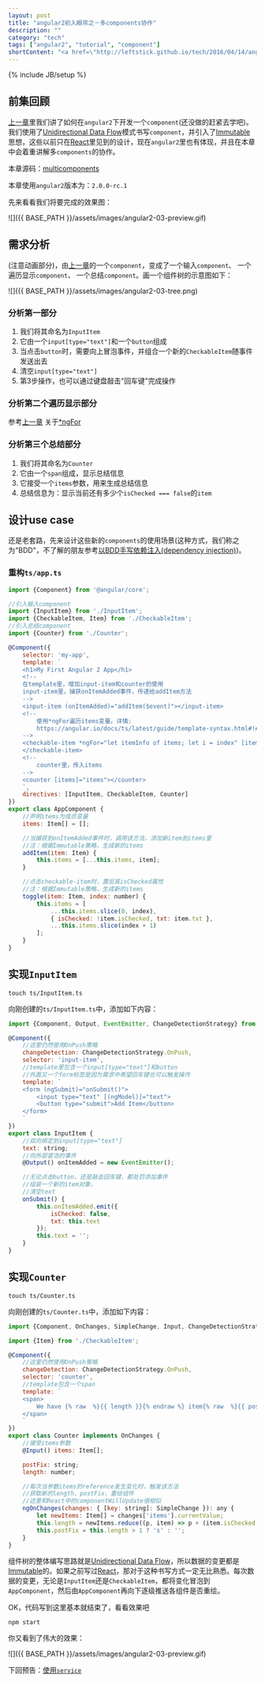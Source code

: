```yaml
---
layout: post
title: "angular2初入眼帘之－多components协作"
description: ""
category: "tech"
tags: ["angular2", "tutorial", "component"]
shortContent: "<a href=\"http://leftstick.github.io/tech/2016/04/14/angular2-02-component\">上一章</a>里我们讲了如何在<code>angular2</code>下开发一个<code>component</code>(还没做的赶紧去学吧)。我们使用了<a href=\"https://medium.com/@AdamRNeary/unidirectional-data-flow-yes-flux-i-am-not-so-sure-b4acf988196c#.bxd6ripaq\">Unidirectional Data Flow</a>模式书写<code>component</code>，并引入了<a href=\"http://leftstick.github.io/tech/2016/04/09/immutability-in-javascript\">Immutable</a>思想，这些以前只在<a href=\"https://facebook.github.io/react/\">React</a>里见到的设计，现在<code>angular2</code>里也有体现，并且在本章中会着重讲解多<code>components</code>的协作"
---
```

{% include JB/setup %}


## 前集回顾 ##

[上一章][previous-url]里我们讲了如何在`angular2`下开发一个`component`(还没做的赶紧去学吧)。我们使用了[Unidirectional Data Flow][Unidirectional-url]模式书写`component`，并引入了[Immutable](http://leftstick.github.io/tech/2016/04/09/immutability-in-javascript)思想，这些以前只在[React][react-url]里见到的设计，现在`angular2`里也有体现，并且在本章中会着重讲解多`components`的协作。

本章源码：[multicomponents](https://github.com/leftstick/angular2-lesson/tree/master/examples/multicomponents)

本章使用`angular2`版本为：`2.0.0-rc.1`

先来看看我们将要完成的效果图：

![]({{ BASE_PATH }}/assets/images/angular2-03-preview.gif)

## 需求分析 ##

(注意动画部分)，由[上一章][previous-url]的一个`component`，变成了一个输入`component`、 一个遍历显示`component`、 一个总结`component`。画一个组件树的示意图如下：

![]({{ BASE_PATH }}/assets/images/angular2-03-tree.png)

### 分析第一部分 ###

1. 我们将其命名为`InputItem`
2. 它由一个`input[type="text"]`和一个`button`组成
3. 当点击`button`时，需要向上冒泡事件，并组合一个新的`CheckableItem`随事件发送出去
4. 清空`input[type="text"]`
5. 第3步操作，也可以通过键盘敲击"回车键"完成操作

### 分析第二个遍历显示部分 ###

参考[上一章][previous-url]
关于[*ngFor](https://angular.io/docs/ts/latest/guide/template-syntax.html#!#ngFor)

### 分析第三个总结部分 ###

1. 我们将其命名为`Counter`
2. 它由一个`span`组成，显示总结信息
3. 它接受一个`items`参数，用来生成总结信息
4. 总结信息为：显示当前还有多少个`isChecked === false`的`item`

## 设计use case ##

还是老套路，先来设计这些新的`components`的使用场景(这种方式，我们称之为"BDD"，不了解的朋友参考[以BDD手写依赖注入(dependency injection)](http://leftstick.github.io/tech/2016/03/18/write-di-in-bdd))。

### 重构`ts/app.ts` ###

```javascript
import {Component} from '@angular/core';

//引入输入component
import {InputItem} from './InputItem';
import {CheckableItem, Item} from './CheckableItem';
//引入总结component
import {Counter} from './Counter';

@Component({
    selector: 'my-app',
    template: `
    <h1>My First Angular 2 App</h1>
    <!--
    在template里，增加input-item和counter的使用
    input-item里，捕获onItemAdded事件，传递给addItem方法
    -->
    <input-item (onItemAdded)="addItem($event)"></input-item>
    <!--
        使用*ngFor遍历items变量。详情:
        https://angular.io/docs/ts/latest/guide/template-syntax.html#!#ngFor
    -->
    <checkable-item *ngFor="let itemInfo of items; let i = index" [item]="itemInfo" (onItemClicked)="toggle($event, i)">
    </checkable-item>
    <!--
        counter里，传入items
    -->
    <counter [items]="items"></counter>
    `,
    directives: [InputItem, CheckableItem, Counter]
})
export class AppComponent {
    //声明items为成员变量
    items: Item[] = [];

    //当捕获到onItemAdded事件时，调用该方法，添加新item到items里
    //注：根据Immutable策略，生成新的items
    addItem(item: Item) {
        this.items = [...this.items, item];
    }

    //点击checkable-item时，置反其isChecked属性
    //注：根据Immutable策略，生成新的items
    toggle(item: Item, index: number) {
        this.items = [
            ...this.items.slice(0, index),
            { isChecked: !item.isChecked, txt: item.txt },
            ...this.items.slice(index + 1)
        ];
    }
}
```

## 实现`InputItem` ##

```shell
touch ts/InputItem.ts
```

向刚创建的`ts/InputItem.ts`中，添加如下内容：

```javascript
import {Component, Output, EventEmitter, ChangeDetectionStrategy} from '@angular/core';

@Component({
    //这里仍然使用OnPush策略
    changeDetection: ChangeDetectionStrategy.OnPush,
    selector: 'input-item',
    //template里包含一个input[type="text"]和button
    //外面又一个form标签是因为需求中希望回车键也可以触发操作
    template: `
    <form (ngSubmit)="onSubmit()">
        <input type="text" [(ngModel)]="text">
        <button type="submit">Add Item</button>
    </form>
    `
})
export class InputItem {
    //双向绑定到input[type="text"]
    text: string;
    //向外部冒泡的事件
    @Output() onItemAdded = new EventEmitter();

    //无论点击button、还是敲击回车键，都处罚添加事件
    //组装一个新的item对象，
    //清空text
    onSubmit() {
        this.onItemAdded.emit({
            isChecked: false,
            txt: this.text
        });
        this.text = '';
    }
}
```

## 实现`Counter` ##

```shell
touch ts/Counter.ts
```

向刚创建的`ts/Counter.ts`中，添加如下内容：

```javascript
import {Component, OnChanges, SimpleChange, Input, ChangeDetectionStrategy} from '@angular/core';

import {Item} from './CheckableItem';

@Component({
    //这里仍然使用OnPush策略
    changeDetection: ChangeDetectionStrategy.OnPush,
    selector: 'counter',
    //template包含一个span
    template: `
    <span>
        We have {% raw  %}{{ length }}{% endraw %} item{% raw  %}{{ postFix }}{% endraw %}
    </span>
    `
})
export class Counter implements OnChanges {
    //接受items参数
    @Input() items: Item[];

    postFix: string;
    length: number;

    //每次当参数items的reference发生变化时，触发该方法
    //获取新的length、postFix，重绘组件
    //这里和React中的componentWillUpdate很相似
    ngOnChanges(changes: { [key: string]: SimpleChange }): any {
        let newItems: Item[] = changes['items'].currentValue;
        this.length = newItems.reduce((p, item) => p + (item.isChecked ? 0 : 1), 0);
        this.postFix = this.length > 1 ? 's' : '';
    }
}
```

组件树的整体编写思路就是[Unidirectional Data Flow][Unidirectional-url]，所以数据的变更都是[Immutable](http://leftstick.github.io/tech/2016/04/09/immutability-in-javascript)的。如果之前写过[React][react-url]，那对于这种书写方式一定无比熟悉。每次数据的变更，无论是`InputItem`还是`CheckableItem`，都将变化冒泡到`AppComponent`，然后由`AppComponent`再向下逐级推送各组件是否重绘。

OK，代码写到这里基本就结束了，看看效果吧

```shell
npm start
```

你又看到了伟大的效果：

![]({{ BASE_PATH }}/assets/images/angular2-03-preview.gif)

下回预告：[使用`service`](http://leftstick.github.io/tech/2016/04/22/angular2-04-service)

[previous-url]: http://leftstick.github.io/tech/2016/04/14/angular2-02-component
[ng-url]: https://angularjs.org/
[ng-dir-url]: https://docs.angularjs.org/guide/directive
[ng2-url]: https://angular.io/
[Unidirectional-url]: https://medium.com/@AdamRNeary/unidirectional-data-flow-yes-flux-i-am-not-so-sure-b4acf988196c#.bxd6ripaq
[react-url]: https://facebook.github.io/react/
